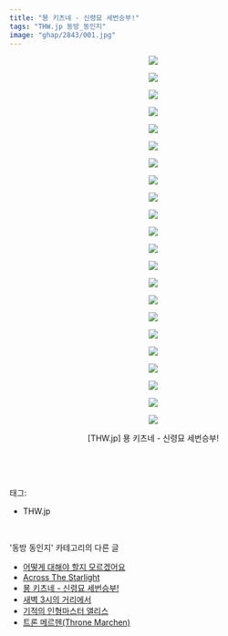```yaml
---
title: "묭 키츠네 - 신령묘 세번승부!"
tags: "THW.jp 동방_동인지"
image: "ghap/2843/001.jpg"
---
```

<div class="article">
<p style="text-align: center; clear: none; float: none;"><img src="{{ site.nasurl }}/ghap/2843/001.jpg"/></p>
<p style="text-align: center; clear: none; float: none;"><img src="{{ site.nasurl }}/ghap/2843/002.jpg"/></p>
<p style="text-align: center; clear: none; float: none;"><img src="{{ site.nasurl }}/ghap/2843/003.jpg"/></p>
<p style="text-align: center; clear: none; float: none;"><img src="{{ site.nasurl }}/ghap/2843/004.jpg"/></p>
<p style="text-align: center; clear: none; float: none;"><img src="{{ site.nasurl }}/ghap/2843/005.jpg"/></p>
<p style="text-align: center; clear: none; float: none;"><img src="{{ site.nasurl }}/ghap/2843/006.jpg"/></p>
<p style="text-align: center; clear: none; float: none;"><img src="{{ site.nasurl }}/ghap/2843/007.jpg"/></p>
<p style="text-align: center; clear: none; float: none;"><img src="{{ site.nasurl }}/ghap/2843/008.jpg"/></p>
<p style="text-align: center; clear: none; float: none;"><img src="{{ site.nasurl }}/ghap/2843/009.jpg"/></p>
<p style="text-align: center; clear: none; float: none;"><img src="{{ site.nasurl }}/ghap/2843/010.jpg"/></p>
<p style="text-align: center; clear: none; float: none;"><img src="{{ site.nasurl }}/ghap/2843/011.jpg"/></p>
<p style="text-align: center; clear: none; float: none;"><img src="{{ site.nasurl }}/ghap/2843/012.jpg"/></p>
<p style="text-align: center; clear: none; float: none;"><img src="{{ site.nasurl }}/ghap/2843/013.jpg"/></p>
<p style="text-align: center; clear: none; float: none;"><img src="{{ site.nasurl }}/ghap/2843/014.jpg"/></p>
<p style="text-align: center; clear: none; float: none;"><img src="{{ site.nasurl }}/ghap/2843/015.jpg"/></p>
<p style="text-align: center; clear: none; float: none;"><img src="{{ site.nasurl }}/ghap/2843/016.jpg"/></p>
<p style="text-align: center; clear: none; float: none;"><img src="{{ site.nasurl }}/ghap/2843/017.jpg"/></p>
<p style="text-align: center; clear: none; float: none;"><img src="{{ site.nasurl }}/ghap/2843/018.jpg"/></p>
<p style="text-align: center; clear: none; float: none;"><img src="{{ site.nasurl }}/ghap/2843/019.jpg"/></p>
<p style="text-align: center; clear: none; float: none;"><img src="{{ site.nasurl }}/ghap/2843/020.jpg"/></p>
<p style="text-align: center; clear: none; float: none;"><img src="{{ site.nasurl }}/ghap/2843/021.jpg"/></p>
<p style="text-align: center; clear: none; float: none;"><img src="{{ site.nasurl }}/ghap/2843/022.jpg"/></p>
<p style="text-align: center; clear: none; float: none;">[THW.jp] 묭 키츠네 - 신령묘 세번승부!</p>
<p><br/></p>
</div><br/>
<div class="tagTrail">
<p>태그: </p>
<ul>
<li>THW.jp</li>
</ul>
</div><br/>
<div class="another">
<p>'동방 동인지' 카테고리의 다른 글</p>
<ul>
<li><a href="/2016-12-05-ghap_2845">어떻게 대해야 할지 모르겠어요</a></li>
<li><a href="/2016-12-05-ghap_2844">Across The Starlight</a></li>
<li><a href="/2016-12-05-ghap_2843">묭 키츠네 - 신령묘 세번승부!</a></li>
<li><a href="/2016-12-05-ghap_2842">새벽 3시의 거리에서</a></li>
<li><a href="/2016-12-05-ghap_2841">기적의 인형마스터 앨리스</a></li>
<li><a href="/2016-12-05-ghap_2840">트론 메르헨(Throne Marchen)</a></li>
</ul>
</div><br/>
<div class="cb_module cb_fluid">
<div class="cb_wrt cb_profile">
</div><!-- commentList close -->
</div><br/>
